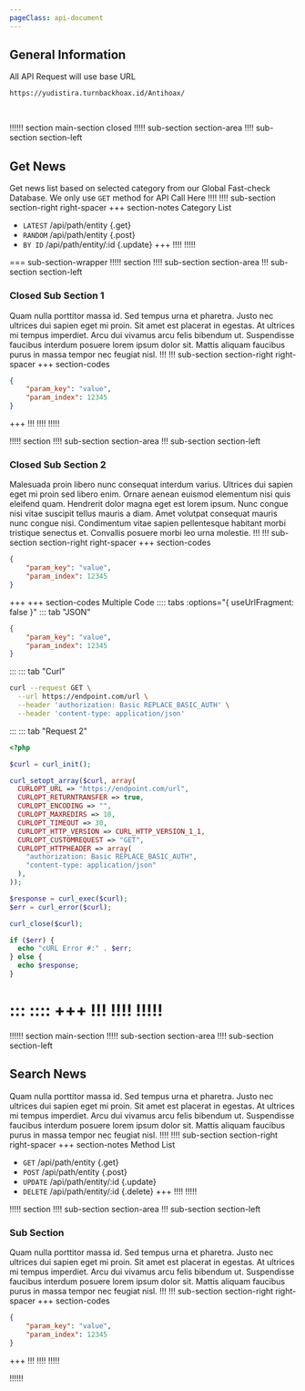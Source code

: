 ```yaml
---
pageClass: api-document
---
```


## General Information
All API Request will use base URL
```
https://yudistira.turnbackhoax.id/Antihoax/
```
<br>

!!!!!! section main-section closed
!!!!! sub-section section-area
!!!! sub-section section-left
## Get News
Get news list based on selected category from our Global Fast-check Database. We only use `GET` method for API Call Here 
!!!!
!!!! sub-section section-right right-spacer
+++ section-notes Category List
- `LATEST` /api/path/entity {.get}
- `RANDOM` /api/path/entity {.post}
- `BY ID` /api/path/entity/:id {.update}
+++
!!!!
!!!!!

=== sub-section-wrapper
!!!!! section
!!!! sub-section section-area
!!! sub-section section-left
### Closed Sub Section 1
Quam nulla porttitor massa id. Sed tempus urna et pharetra. Justo nec ultrices dui sapien eget mi proin. Sit amet est placerat in egestas. At ultrices mi tempus imperdiet. Arcu dui vivamus arcu felis bibendum ut. Suspendisse faucibus interdum posuere lorem ipsum dolor sit. Mattis aliquam faucibus purus in massa tempor nec feugiat nisl.
!!!
!!! sub-section section-right right-spacer
+++ section-codes
```json
{
    "param_key": "value",
    "param_index": 12345
}
```
+++
!!!
!!!!
!!!!!

!!!!! section
!!!! sub-section section-area
!!! sub-section section-left
### Closed Sub Section 2
Malesuada proin libero nunc consequat interdum varius. Ultrices dui sapien eget mi proin sed libero enim. Ornare aenean euismod elementum nisi quis eleifend quam. Hendrerit dolor magna eget est lorem ipsum. Nunc congue nisi vitae suscipit tellus mauris a diam. Amet volutpat consequat mauris nunc congue nisi. Condimentum vitae sapien pellentesque habitant morbi tristique senectus et. Convallis posuere morbi leo urna molestie.
!!!
!!! sub-section section-right right-spacer
+++ section-codes
```json
{
    "param_key": "value",
    "param_index": 12345
}
```
+++
+++ section-codes Multiple Code
:::: tabs :options="{ useUrlFragment: false }"
::: tab "JSON"
```json
{
    "param_key": "value",
    "param_index": 12345
}
```
:::
::: tab "Curl"
```bash
curl --request GET \
  --url https://endpoint.com/url \
  --header 'authorization: Basic REPLACE_BASIC_AUTH' \
  --header 'content-type: application/json'
```
:::
::: tab "Request 2"
```php
<?php

$curl = curl_init();

curl_setopt_array($curl, array(
  CURLOPT_URL => "https://endpoint.com/url",
  CURLOPT_RETURNTRANSFER => true,
  CURLOPT_ENCODING => "",
  CURLOPT_MAXREDIRS => 10,
  CURLOPT_TIMEOUT => 30,
  CURLOPT_HTTP_VERSION => CURL_HTTP_VERSION_1_1,
  CURLOPT_CUSTOMREQUEST => "GET",
  CURLOPT_HTTPHEADER => array(
    "authorization: Basic REPLACE_BASIC_AUTH",
    "content-type: application/json"
  ),
));

$response = curl_exec($curl);
$err = curl_error($curl);

curl_close($curl);

if ($err) {
  echo "cURL Error #:" . $err;
} else {
  echo $response;
}
```
:::
::::
+++
!!!
!!!!
!!!!!
===

!!!!!! section main-section
!!!!! sub-section section-area
!!!! sub-section section-left
## Search News
Quam nulla porttitor massa id. Sed tempus urna et pharetra. Justo nec ultrices dui sapien eget mi proin. Sit amet est placerat in egestas. At ultrices mi tempus imperdiet. Arcu dui vivamus arcu felis bibendum ut. Suspendisse faucibus interdum posuere lorem ipsum dolor sit. Mattis aliquam faucibus purus in massa tempor nec feugiat nisl.
!!!!
!!!! sub-section section-right right-spacer
+++ section-notes Method List
- `GET` /api/path/entity {.get}
- `POST` /api/path/entity {.post}
- `UPDATE` /api/path/entity/:id {.update}
- `DELETE` /api/path/entity/:id {.delete}
+++
!!!!
!!!!!

!!!!! section
!!!! sub-section section-area
!!! sub-section section-left
### Sub Section
Quam nulla porttitor massa id. Sed tempus urna et pharetra. Justo nec ultrices dui sapien eget mi proin. Sit amet est placerat in egestas. At ultrices mi tempus imperdiet. Arcu dui vivamus arcu felis bibendum ut. Suspendisse faucibus interdum posuere lorem ipsum dolor sit. Mattis aliquam faucibus purus in massa tempor nec feugiat nisl.
!!!
!!! sub-section section-right right-spacer
+++ section-codes
```json
{
    "param_key": "value",
    "param_index": 12345
}
```
+++
!!!
!!!!
!!!!!

!!!!!!